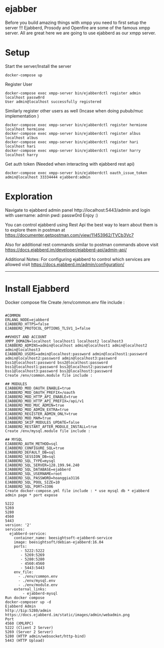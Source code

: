 # ejabber

Before you build amazing things with xmpp you need to first setup the server !!!
Ejabberd, Prosody and Openfire are some of the famous xmpp server. All are great here we are going to use ejabberd as our xmpp server.

# Setup

Start the server/Install the server

```
docker-compose up
```

Register User

```
docker-compose exec xmpp-server bin/ejabberdctl register admin localhost passw0rd
User admin@localhost successfully registered
```

Similarly register other users as well (Incase when doing pubub/muc implementation )

```
docker-compose exec xmpp-server bin/ejabberdctl register hermione localhost hermione
docker-compose exec xmpp-server bin/ejabberdctl register albus localhost albus
docker-compose exec xmpp-server bin/ejabberdctl register hari localhost hari
docker-compose exec xmpp-server bin/ejabberdctl register harry localhost harry
```

Get auth token (Needed when interacting with ejabberd rest api)

```
docker-compose exec xmpp-server bin/ejabberdctl oauth_issue_token admin@localhost 33334444 ejabberd:admin
```

# Exploration

Navigate to ejabberd admin panel http://localhost:5443/admin and login with username: admin pwd: passw0rd
Enjoy :)

You can control ejabberd using Rest Api the best way to learn about them is to explore them in postman at https://documenter.getpostman.com/view/11453962/TVCb3Vc7

Also for additional rest commands similar to postman commands above visit https://docs.ejabberd.im/developer/ejabberd-api/admin-api/

Additional Notes:
For configuring ejabberd to control which services are allowed visit https://docs.ejabberd.im/admin/configuration/


---------------------------------------------------------------------------------------------------------------------

# Install Ejabberd
Docker compose file
Create /env/common.env file include :

```

#COMMON
ERLANG_NODE=ejabberd
EJABBERD_HTTPS=false
EJABBERD_PROTOCOL_OPTIONS_TLSV1_1=false

##VHOST AND ACCOUNT
XMPP_DOMAIN=localhost localhost1 localhost2 localhost3
EJABBERD_ADMINS=admin@localhost admin@localhost1 admin@localhost2 admin@localhost3
EJABBERD_USERS=admin@localhost:password admin@localhost1:password admin@localhost2:password admin@localhost3:password bss1@localhost:password bss2@localhost:password bss1@localhost1:password bss2@localhost2:password bss1@localhost3:password bss2@localhost3:password
Create /env/common.module file include :

## MODULES
EJABBERD_MOD_OAUTH_ENABLE=true
EJABBERD_MOD_OAUTH_PREFIX=/oauth
EJABBERD_MOD_HTTP_API_ENABLE=true
EJABBERD_MOD_HTTP_API_PREFIX=/api/v1
EJABBERD_MOD_MUC_ADMIN=true
EJABBERD_MOD_ADMIN_EXTRA=true
EJABBERD_REGISTER_ADMIN_ONLY=true
EJABBERD_MOD_MAM=true
EJABBERD_SKIP_MODULES_UPDATE=false
EJABBERD_RESTART_AFTER_MODULE_INSTALL=true
Create /env/mysql.module file include :

## MYSQL
EJABBERD_AUTH_METHOD=sql
EJABBERD_CONFIGURE_SQL=true
EJABBERD_DEFAULT_DB=sql
EJABBERD_SESSION_DB=sql
EJABBERD_SQL_TYPE=mysql
EJABBERD_SQL_SERVER=128.199.94.240
EJABBERD_SQL_DATABASE=ejabberd
EJABBERD_SQL_USERNAME=root
EJABBERD_SQL_PASSWORD=hoanggia3116
EJABBERD_SQL_POOL_SIZE=10
EJABBERD_SQL_PORT=3306
Create docker-compose.yml file include : * use mysql db * ejabberd admin page * port expose

5222
5269
5280
4560
5443
version: '2'
services:
  ejabberd-service:
    container_name: beesightsoft-ejabberd-service
    image: beesightsoft/debian-ejabberd:16.04
    ports:
       - 5222:5222
       - 5269:5269
       - 5280:5280
       - 4560:4560
       - 5443:5443
    env_file:
      - ./env/common.env
      - ./env/mysql.env
      - ./env/module.env
    external_links:
        - ejabberd-mysql
Run docker compose
docker-composer up -d
Ejabberd Admin
http://$ip:5280/admin
https://docs.ejabberd.im/static/images/admin/webadmin.png
Port
4560 (XMLRPC)
5222 (Client 2 Server)
5269 (Server 2 Server)
5280 (HTTP admin/websocket/http-bind)
5443 (HTTP Upload)

```







